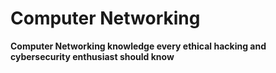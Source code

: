 # Computer Networking
**Computer Networking knowledge every ethical hacking and cybersecurity enthusiast should know**
